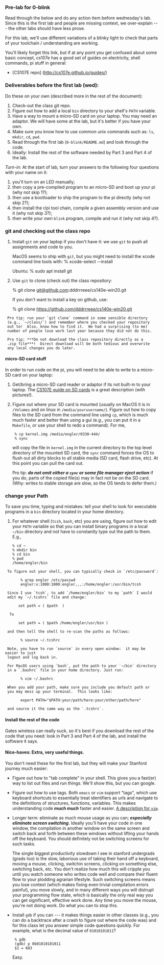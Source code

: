 ### Pre-lab for 0-blink

Read through the below and do any action item before wednesday's lab.
Since this is the first lab and people are missing context, we
over-explain --- the other labs should have less prose.

For this lab, we'll use different variations of a blinky light to check
that parts of your toolchain / understanding are working.

You'll likely forget this link, but if at any point you get confused
about some basic concept, cs107e has a good set of guides on electricity,
shell commands, pi stuff in general:
   - [CS107E repo] (http://cs107e.github.io/guides/)

### Deliverables before the first lab (wed):

Do these on your own (described more in the rest of the document):
   1. Check-out the class git repo.
   2. Figure out how to add a local `bin` directory to your shell's `PATH` variable.
   3. Have a way to mount a micro-SD card on your laptop.  You may need an adaptor.
      We will have some at the lab, but it's better if you have your own.
   4. Make sure you know how to use common unix commands such as:
      `ls`, `mkdir`, `cd`, `pwd`.
   5. Read through the first lab (`0-blink/README.md`) and look through the code.
   6. Ideally: Install the rest of the software needed by Part 3 and Part 4 of the lab.

*Turn-in*: At the start of lab, turn your answers to the following four
questions with your name on it:

  1. you'll turn on an LED manually;
  2. then copy a pre-compiled program to an micro-SD and boot up your pi (why not skip 1?);
  3. then use a bootloader to ship the program to the pi directly (why not skip 2?);
  4. then install the r/pi tool chain, compile a given assembly
       version and use it (why not skip 3?);
  5. then write your own `blink` program, compile and run it (why not skip 4?).

### git and checking out the class repo

   1. Install `git` on your laptop if you don't have it: we use `git`
      to push all assignments and code to you.  

      MacOS seems to ship with `git`, but you might need to install the
      xcode command line tools with:
          % xcode-select --install

      Ubuntu:
         % sudo apt install git

   2.  Use `git` to clone (check out) the class repository:

          % git clone git@github.com:dddrrreee/cs140e-win20.git  

       If you don't want to install a key on github, use:

          % git clone https://github.com/dddrrreee/cs140e-win20.git

     Pro tip: run your `git clone` command in some sensible directory
     (e.g., `~/class/`) and remember where you checked your repository
     out to!  Also, know how to find it.  We had a surprising (to me)
     number of people lose work last year because they did not do this.

     Pro tip: ***Do not download the class repository directly as a
     .zip file***!  Direct download will be both tedious and overwrite
     any local changes you do later.

#### micro-SD card stuff

In order to run code on the pi, you will need to be able to write to a micro-SD
card on your laptop:

   1.  Get/bring a micro-SD card reader or adaptor if its not built-in
       to your laptop.  The [CS107E guide on SD
       cards](http://cs107e.github.io/guides) is a great description
       (with pictures!).

   2. Figure out where your SD card is mounted (usually on MacOS it is in
      `/Volumes` and on linux in `/media/yourusername/`).   Figure out
      how to copy files to the SD card from the command line using
      `cp`, which is much much faster and better than using a gui (e.g.,
      you can put it in a
     `Makefile`, or use your shell to redo a command).  For me,

           % cp kernel.img /media/engler/0330-444/
           % sync
 
      will copy the file in `kernel.img` in the current directory to the
      top level directory of the mounted SD card, the `sync` command forces
      the OS to flush out all dirty blocks to all stable media (SD card,
      flash drive, etc).  At this point you can pull the card out.

      Pro tip: ***do not omit either a `sync` or some file manager eject
      action*** if you do, parts of the copied file(s) may in fact not
      be on the SD card.  (Why: writes to stable storage are slow, so
      the OS tends to defer them.)


### change your Path

To save you time, typing and mistakes: tell your shell to look for
executable programs in a `bin` directory located in your home directory.

   1.  For whatever shell (`tcsh`, `bash`, etc) you are using, figure out how to 
     edit your `PATH` variable so that you can install binary programs in a local
     `~/bin` directory and not have to constantly type out the path to them.  E.g.,

           % cd ~
           % mkdir bin
           % cd bin
           % pwd     
           /home/engler/bin
           
     To figure out your shell, you can typically check in `/etc/password`:

           % grep engler /etc/passwd
           engler:x:1000:1000:engler,,,:/home/engler:/usr/bin/tcsh

     Since I use `tcsh`, to add `/home/engler/bin` to my `path` I would
     edit my `~/.tcshrc` file and change:

          set path = ( $path  )

      To 

          set path = ( $path /home/engler/usr/bin )

     and then tell the shell to re-scan the paths as follows:

           % source ~/.tcshrc
     
     Note, you have to run `source` in every open window:  it may be easier to just 
     logout and log back in.

     For MacOS users using `bash`, put the path to your `~/bin` directory
     in a `.bashrc` file in your home directory. Just run:

           % vim ~/.bashrc

     When you add your path, make sure you include you default path or
     you may mess up your terminal.  This looks like:

           export PATH="$PATH:your/path/here:your/other/path/here"

     and source it the same way as the `.tcshrc`.

#### Install the rest of the code

Gates wireless can really suck, so it's best if you download the rest
of the code that you need: look in Part 3 and Part 4 of the lab, and
install the software it says.

#### Nice-haves: Extra, very useful things.

You don't need these for the first lab, but they will make
your Stanford journey much easier:

   - Figure out how to "tab complete" in your shell.  This gives you
     a fast(er) way to list out files and run things.  We'll show this,
     but you can google.

   - Figure out how to use tags.  Both `emacs` or `vim` support "tags",
     which use keyboard shortcuts to essentially treat identifiers as urls
     and navigate to the definitions of structures, functions, variables.
     This makes understanding code ***much much*** faster and easier.   [A description for `vim`](https://vim.fandom.com/wiki/Browsing_programs_with_tags).

   - Longer term: eliminate as much mouse usage as you can; ***especially
     eliminate screen switching***.  Ideally you'll have your code in one
     window, the compilation in another window on the same screen and
     switch back and forth between these windows without lifting your
     hands off the keyboard.  You should definitely not be switching
     screens for such tasks.

     The single biggest productivity slowdown I see in stanford undergrads
     (grads too) is the slow, laborious use of taking their hand off
     a keyboard, moving a mouse, clicking, switchin screens, clicking
     on something else, switching back, etc.   You don't realize how
     much this will cripple you until you watch someone who writes code
     well and compare their fluent flow to your plodding agrarian
     lifestyle.  Such switching screens means you lose context
     (which makes fixing even trivial compilation errors painful),
     you move slowly, and in many different ways you will distrupt your
     programming flow state, which is basically the only real way you
     can get significant, effective work done.  Any time you move the
     mouse, you're not doing work.  Do what you can to stop this.

   - Install `gdb` if you can --- it makes things easier in other classes
     (e.g., you can do a backtrace after a crash to figure out where the
     code was) and for this class let you answer simple code questions
     quickly.  For example, what is the decimal value of `01010101011`?

          % gdb
          (gdb) p 0b01010101011
          $1 = 683

     Easy.
